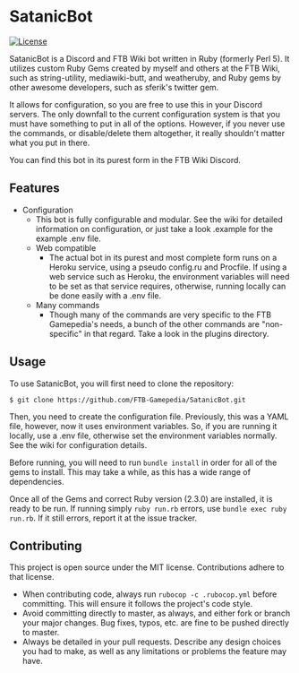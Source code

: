 # SatanicBot
[![License](https://img.shields.io/:license-mit-blue.svg)]()

SatanicBot is a Discord and FTB Wiki bot written in Ruby (formerly Perl 5). It utilizes custom Ruby Gems created by myself and others at the FTB Wiki, such as string-utility, mediawiki-butt, and weatheruby, and Ruby gems by other awesome developers, such as sferik's twitter gem.

It allows for configuration, so you are free to use this in your Discord servers. The only downfall to the current configuration system is that you must have something to put in all of the options. However, if you never use the commands, or disable/delete them altogether, it really shouldn't matter what you put in there.

You can find this bot in its purest form in the FTB Wiki Discord.

## Features
* Configuration
    * This bot is fully configurable and modular. See the wiki for detailed information on configuration, or just take a look .example for the example .env file.
  * Web compatible
    * The actual bot in its purest and most complete form runs on a Heroku service, using a pseudo config.ru and Procfile. If using a web service such as Heroku, the environment variables will need to be set as that service requires, otherwise, running locally can be done easily with a .env file.
   * Many commands
     * Though many of the commands are very specific to the FTB Gamepedia's needs, a bunch of the other commands are "non-specific" in that regard. Take a look in the plugins directory.


## Usage
To use SatanicBot, you will first need to clone the repository:

```shell
$ git clone https://github.com/FTB-Gamepedia/SatanicBot.git
```

Then, you need to create the configuration file. Previously, this was a YAML file, however, now it uses environment variables. So, if you are running it locally, use a .env file, otherwise set the environment variables normally. See the wiki for configuration details.

Before running, you will need to run `bundle install` in order for all of the gems to install. This may take a while, as this has a wide range of dependencies.

Once all of the Gems and correct Ruby version (2.3.0) are installed, it is ready to be run. If running simply `ruby run.rb` errors, use `bundle exec ruby run.rb`. If it still errors, report it at the issue tracker.

## Contributing
This project is open source under the MIT license. Contributions adhere to that license.

* When contributing code, always run `rubocop -c .rubocop.yml` before committing. This will ensure it follows the project's code style.
* Avoid committing directly to master, as always, and either fork or branch your major changes. Bug fixes, typos, etc. are fine to be pushed directly to master.
* Always be detailed in your pull requests. Describe any design choices you had to make, as well as any limitations or problems the feature may have.
